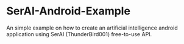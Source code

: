 # SerAI-Android-Example
An simple example on how to create an artificial intelligence android application using SerAI (ThunderBird001) free-to-use API.
